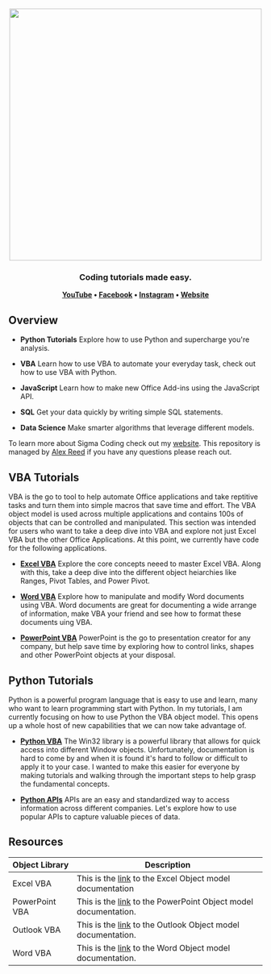 <h1 align="center">
	<img
		width="500"
		src="https://user-images.githubusercontent.com/21281964/53066899-ae893380-3486-11e9-937f-7b7540569a66.jpg">
</h1>

<h3 align="center">
	Coding tutorials made easy.
</h3>

<p align="center">
	<strong>
		<a href="https://www.youtube.com/channel/UCBsTB02yO0QGwtlfiv5m25Q">YouTube</a>
		•
		<a href="https://www.facebook.com/codingsigma/">Facebook</a>
		•
		<a href="https://www.instagram.com/sigma_coding/">Instagram</a>
    •
		<a href="https://www.sigma-coding.com/">Website</a>
	</strong>
</p>

## Overview

* **Python Tutorials** Explore how to use Python and supercharge you're analysis.

* **VBA** Learn how to use VBA to automate your everyday task, check out how to use VBA with Python.

* **JavaScript** Learn how to make new Office Add-ins using the JavaScript API.

* **SQL** Get your data quickly by writing simple SQL statements.

* **Data Science** Make smarter algorithms that leverage different models.

To learn more about Sigma Coding check out my [website](https://www.sigma-coding.com/). This repository is managed by [Alex Reed](https://www.linkedin.com/in/alex-reed/) if you have any questions please reach out.


## VBA Tutorials

VBA is the go to tool to help automate Office applications and take reptitive tasks and turn them into simple macros that save time and effort. The VBA object model is used across multiple applications and contains 100s of objects that can be controlled and manipulated. This section was intended for users who want to take a deep dive into VBA and explore not just Excel VBA but the other Office Applications. At this point, we currently have code for the following applications.

* **[Excel VBA](https://github.com/areed1192/sigma_coding_youtube/tree/master/vba/excel-vba)** Explore the core concepts neeed to master Excel VBA. Along with this, take a deep dive into the different object heiarchies like Ranges, Pivot Tables, and Power Pivot.

* **[Word VBA](https://github.com/areed1192/sigma_coding_youtube/tree/master/vba/word-vba)** Explore how to manipulate and modify Word documents using VBA. Word documents are great for documenting a wide arrange of information, make VBA your friend and see how to format these documents uing VBA.

* **[PowerPoint VBA](https://github.com/areed1192/sigma_coding_youtube/tree/master/vba/powerpoint-vba)** PowerPoint is the go to presentation creator for any company, but help save time by exploring how to control links, shapes and other PowerPoint objects at your disposal.

## Python Tutorials

Python is a powerful program language that is easy to use and learn, many who want to learn programming start with Python. In my tutorials, I am currently focusing on how to use Python the VBA object model. This opens up a whole host of new capabilities that we can now take advantage of.

* **[Python VBA](https://github.com/areed1192/sigma_coding_youtube/tree/master/python/python-vba)** The Win32 library is a powerful library that allows for quick access into different Window objects. Unfortunately, documentation is hard to come by and when it is found it's hard to follow or difficult to apply it to your case. I wanted to make this easier for everyone by making tutorials and walking through the important steps to help grasp the fundamental concepts.

* **[Python APIs](https://github.com/areed1192/sigma_coding_youtube/tree/master/python/python-apis)** APIs are an easy and standardized way to access information across different companies. Let's explore how to use popular APIs to capture valuable pieces of data.

## Resources
<table>
<thead text-align="left">
<tr>
<th>Object Library</th>
<th>Description</th>
</tr>
</thead>
<tbody>
<tr>
<td>Excel VBA</td>
<td>This is the <a href="https://docs.microsoft.com/en-us/office/vba/api/overview/excel">link</a> to the Excel Object model documentation </td>
</tr>	
<tr>
<td>PowerPoint VBA</td>
<td>This is the <a href="https://docs.microsoft.com/en-us/office/vba/api/overview/powerpoint">link</a> to the PowerPoint Object model documentation.</td>
</tr>	
<tr>
<td>Outlook VBA</td>
<td>This is the <a href="https://docs.microsoft.com/en-us/office/vba/api/overview/outlook">link</a> to the Outlook Object model documentation.</td>
</tr>	
<tr>
<td>Word VBA</td>
<td>This is the <a href="https://docs.microsoft.com/en-us/office/vba/api/overview/word">link</a> to the Word Object model documentation.</td>
</tr>
</tbody>
</table>
